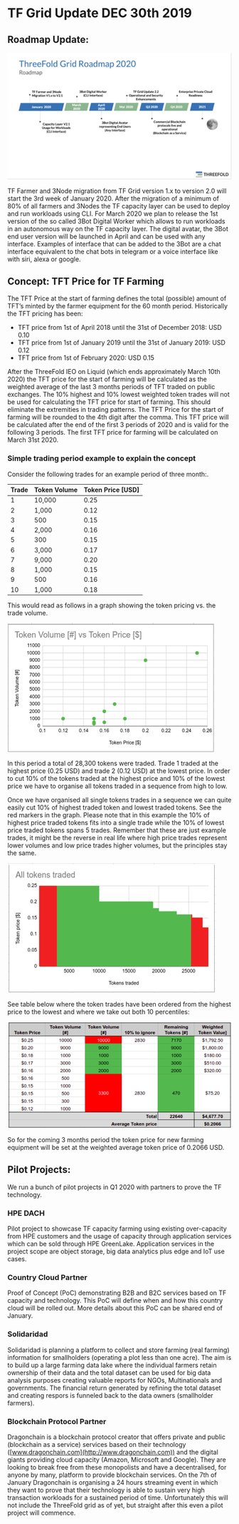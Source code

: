 # TF Grid Update DEC 30th 2019

## Roadmap Update:

![Roadmap 2020](images/roadmap2020.png "image_tooltip")

TF Farmer and 3Node migration from TF Grid version 1.x to version 2.0  will start the 3rd week of January 2020. After the migration of a minimum of 80% of all farmers and 3Nodes the TF capacity layer can be used to deploy and run workloads using CLI. For March 2020 we plan to release the 1st version of the so called 3Bot Digital Worker which allows to run workloads in an autonomous way on the TF capacity layer. The digital avatar, the 3Bot end user version will be launched in April and can be used with any interface. Examples of interface that can be added to the 3Bot are a chat interface equivalent to the chat bots in telegram or  a voice interface like with siri, alexa or google.

## Concept: TFT Price for TF Farming

The TFT Price at the start of farming defines the total (possible) amount of TFT’s minted by the farmer equipment for the 60 month period. Historically the TFT pricing has been:
*   TFT price from 1st of April 2018 until the 31st of December 2018:		USD 0.10
*   TFT price from 1st of January 2019 until the 31st of January 2019:	USD 0.12
*   TFT price from 1st of February 2020:					USD 0.15

After the ThreeFold IEO on Liquid (which ends approximately March 10th 2020) the TFT price for the start of farming will be calculated as the weighted average of the last 3 months periods of TFT traded on public exchanges. The 10% highest and 10% lowest weighted token trades will not be used for calculating the TFT price for start of farming. This should eliminate the extremities in trading patterns. The TFT Price for the start of farming will be rounded to the 4th digit after the comma. This TFT price will be calculated after the end of the first 3 periods of 2020 and is valid for the following 3 periods. The first TFT price for farming will be calculated on March 31st 2020.

### Simple trading period example to explain the concept

Consider the following trades for an example period of three month:.

| Trade | Token Volume | Token Price [USD] |
| ---- | ---- | ---- |
| 1	| 10,000 | 0.25 |
| 2 |	1,000 | 0.12 |
| 3 |	500 | 0.15 |
| 4 |	2,000 | 0.16 |
| 5 |	300 |	0.15 |
| 6 |	3,000 |  0.17 |
| 7 |	9,000 |	 0.20 |
| 8 |	1,000 | 0.15 |
| 9 |	500 | 0.16 |
| 10 | 1,000 | 0.18 |

This would read as follows in a graph showing the token pricing vs. the trade volume.

![trade-graph](images/trade-graph.png "image_tooltip")

In this period a total of 28,300 tokens were traded. Trade 1 traded at the highest price (0.25 USD) and trade 2 (0.12 USD) at the lowest price. In order to cut 10% of the tokens traded at the highest price and 10% of the lowest price we have to organise all tokens traded in a sequence from high to low.

Once we have organised all single tokens trades in a sequence we can quite easily cut 10% of highest traded token and lowest traded tokens.  See the red markers in the graph.  Please note that in this example the 10% of highest price traded tokens fits into a single trade while the 10% of lowest price traded tokens spans 5 trades.  Remember that these are just example trades, it might be the reverse in real life where high price trades represent lower volumes and low price trades higher volumes, but the principles stay the same.

![tokens-traded-organised](images/tokens-traded-organised.png "image_tooltip")

See table below where the token trades have been ordered from the highest price to the lowest and where we take out both 10 percentiles:

![sorted-trade-examples](images/sorted-trade-examples.png "image_tooltip")

So for the coming 3 months period the token price for new farming equipment will be set at the weighted average token price of 0.2066 USD.

## Pilot Projects:

We run a bunch of pilot projects in Q1 2020 with partners to prove the TF technology.

### HPE DACH

Pilot project to showcase TF capacity farming using existing over-capacity from HPE customers and the usage of capacity through application services which can be sold through HPE GreenLake. Application services in the project scope are object storage, big data analytics plus edge and IoT use cases.

### Country Cloud Partner

Proof of Concept (PoC) demonstrating B2B and B2C services based on TF capacity and technology. This PoC will define when and how this country cloud will be rolled out. More details about this PoC can be shared end of January.

### Solidaridad

Solidaridad is planning a platform to collect and store farming (real farming) information for smallholders (operating a plot less than one acre).  The aim is to build up a large farming data lake where the individual farmers retain ownership of their data and the total dataset can be used for big data analysis purposes creating valuable reports for NGOs, Multinationals and governments. The financial return generated by refining the total dataset and creating respors is funneled back to the data owners (smallholder farmers).

### Blockchain Protocol Partner

Dragonchain is a blockchain protocol creator that offers private and public (blockchain as a service) services based on their technology ([www.dragonchain.com](http://www.dragonchain.com)) and the digital giants providing cloud capacity (Amazon, Microsoft and Google).  They are looking to break free from these monopolists and have a decentralised,  for anyone by many, platform to provide blockchain services.  On the 7th of January Dragonchain is organising a 24 hours streaming event in which they want to prove that their technology is able to sustain very high transaction workloads for a sustained period of time. Unfortunately this will not include the ThreeFold grid as of yet, but straight after this even a pilot project will commence.
